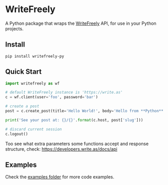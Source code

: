 # WriteFreely

A Python package that wraps the [WriteFreely](https://writefreely.org) API, for use in your Python projects.

## Install

```
pip install writefreely-py
```

## Quick Start

```python
import writefreely as wf

# default WriteFreely instance is 'https://write.as'
c = wf.client(user='foo', password='bar')

# create a post
post = c.create_post(title='Hello World!', body='Hello from **Python**')

print('See your post at: {}/{}'.format(c.host, post['slug']))

# discard current session
c.logout()
```

Too see what extra parameters some functions accept and response structure, check:
https://developers.write.as/docs/api

## Examples

Check the [examples folder](https://github.com/adbenitez/writefreely-py/tree/main/examples) for more code examples.

